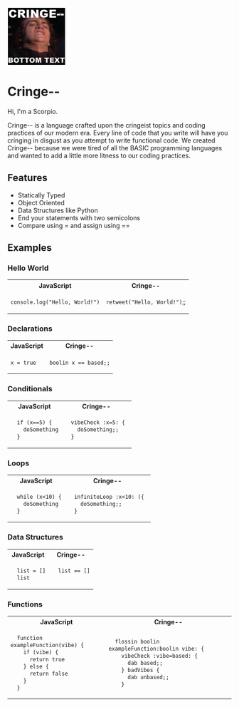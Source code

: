![alt text](./docs/Cringe--Logo.png)
# Cringe--
Hi, I'm a Scorpio. 

Cringe-- is a language crafted upon the cringeist topics and coding practices of our modern era. Every line of code that you write will have you cringing in disgust as you attempt to write functional code. We created Cringe-- because we were tired of all the BASIC programming languages and wanted to add a little more litness to our coding practices. 

## Features

- Statically Typed
- Object Oriented
- Data Structures like Python 
- End your statements with two semicolons
- Compare using = and assign using ==

## Examples

### Hello World 

<table>
<tr> <th>JavaScript</th><th>Cringe--</th><tr>
</tr>

<td>

`console.log("Hello, World!")`

</td>

<td>

`retweet("Hello, World!")`;;

</td>
</table>

### Declarations

<table>
<tr> <th>JavaScript</th><th>Cringe--</th><tr>
</tr>

<td>

`x = true`

</td>

<td>

`boolin x == based;;`

</td>
</table>

### Conditionals

<table>
<tr> <th>JavaScript</th><th>Cringe--</th><tr>
</tr>

<td>

```
  if (x==5) {
    doSomething
  }
```

</td>

<td>

```
  vibeCheck :x=5: { 
    doSomething;;
  }
```
  
</td>
</table>

### Loops

<table>
<tr> <th>JavaScript</th><th>Cringe--</th><tr>
</tr>

<td>

```
  while (x<10) {
    doSomething
  }
```

</td>

<td>

```
  infiniteLoop :x<10: ({ 
    doSomething;;
  }
```
  
</td>
</table>

### Data Structures

<table>
<tr> <th>JavaScript</th><th>Cringe--</th><tr>
</tr>

<td>

```
  list = []
  list
```

</td>

<td>

```
  list == []
  
```
  
</td>
</table>

### Functions

<table>
<tr> <th>JavaScript</th><th>Cringe--</th><tr>
</tr>

<td>

```
  function exampleFunction(vibe) {
    if (vibe) {
      return true
    } else {
      return false
    }
  }
```

</td>

<td>

```
  flossin boolin exampleFunction:boolin vibe: { 
    vibeCheck :vibe=based: {
      dab based;;
    } badVibes {
      dab unbased;;
    }
```
  
</td>
</table>


